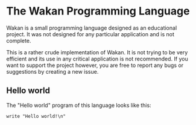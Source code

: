 The Wakan Programming Language
==============================

Wakan is a small programming language designed as an educational project.
It was not designed for any particular application and is not complete.

This is a rather crude implementation of Wakan. It is not trying to be very efficient and
its use in any critical application is not recommended. If you want to support the project however,
you are free to report any bugs or suggestions by creating a new issue.

## Hello world

The "Hello world" program of this language looks like this:
```
write "Hello world!\n"
```

